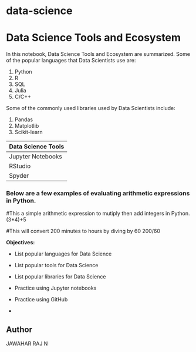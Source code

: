 # data-science
# Data Science Tools and Ecosystem
In this notebook, Data Science Tools and Ecosystem are summarized.
Some of the popular languages that Data Scientists use are:
1. Python
2. R
3. SQL
4. Julia
5. C/C++


Some of the commonly used libraries used by Data Scientists include:
1. Pandas
2. Matplotlib
3. Scikit-learn


|Data Science Tools|
|------------------|
| Jupyter Notebooks |
| RStudio |
| Spyder |


### Below are a few examples of evaluating arithmetic expressions in Python.
#This a simple arithmetic expression to mutiply then add integers in Python.
(3*4)+5


#This will convert 200 minutes to hours by diving by 60
200/60


**Objectives:**

- List popular languages for Data Science
- List popular tools for Data Science
- List popular libraries for Data Science
- Practice using Jupyter notebooks
- Practice using GitHub

- 
## Author
JAWAHAR RAJ N
